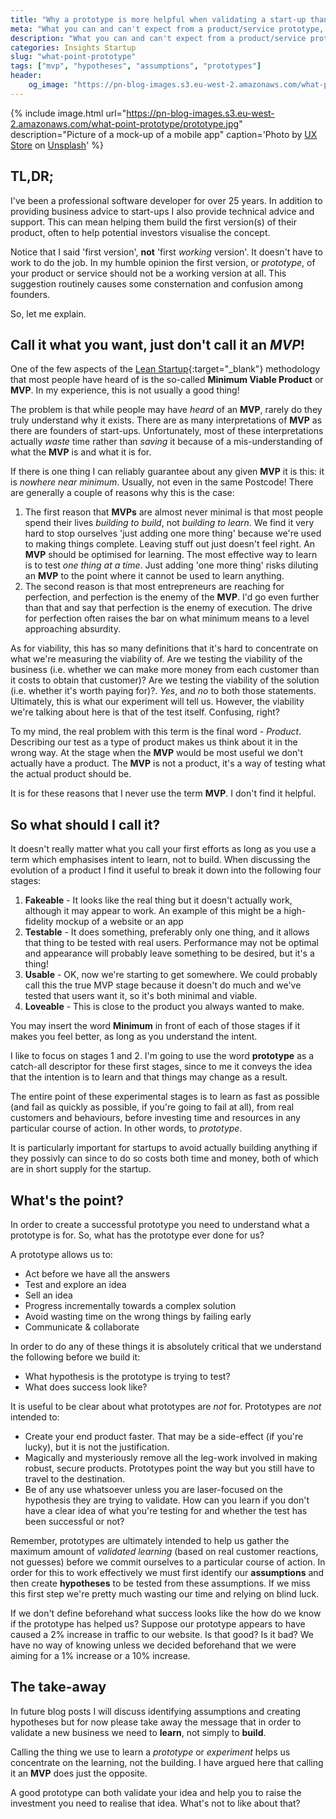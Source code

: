 ```yaml
---
title: "Why a prototype is more helpful when validating a start-up than an MVP"
meta: "What you can and can't expect from a product/service prototype, and why they are important"
description: "What you can and can't expect from a product/service prototype, and why they are important"
categories: Insights Startup
slug: "what-point-prototype"
tags: ["mvp", "hypotheses", "assumptions", "prototypes"]
header:
    og_image: "https://pn-blog-images.s3.eu-west-2.amazonaws.com/what-point-prototype/prototype.jpg"
---
```


{% include image.html url="https://pn-blog-images.s3.eu-west-2.amazonaws.com/what-point-prototype/prototype.jpg" description="Picture of a mock-up of a mobile app" caption='<span>Photo by <a href="https://unsplash.com/@uxstore?utm_source=unsplash&amp;utm_medium=referral&amp;utm_content=creditCopyText">UX Store</a> on <a href="https://unsplash.com/s/photos/prototyping?utm_source=unsplash&amp;utm_medium=referral&amp;utm_content=creditCopyText">Unsplash</a></span>' %}

## TL,DR;

I've been a professional software developer for over 25 years.  In addition to providing business advice to start-ups I also provide technical advice and support. This can mean helping them build the first version(s) of their product, often to help potential investors visualise the concept.

Notice that I said 'first version', **not** 'first *working* version'. It doesn't have to work to do the job.  In my humble opinion the first version, or *prototype*, of your product or service should not be a working version at all. This suggestion routinely causes some consternation and confusion among founders.

So, let me explain.

## Call it what you want, just don't call it an *MVP*!

One of the few aspects of the [Lean Startup][leanstartup]{:target="_blank"} methodology that most people have heard of is the so-called **Minimum Viable Product** or **MVP**. In my experience, this is not usually a good thing!

The problem is that while people may have *heard* of an **MVP**, rarely do they truly understand why it exists.  There are as many interpretations of **MVP** as there are founders of start-ups. Unfortunately, most of these interpretations actually *waste* time rather than *saving* it because of a mis-understanding of what the **MVP** is and what it is for.

If there is one thing I can reliably guarantee about any given **MVP** it is this: it is *nowhere near minimum*. Usually, not even in the same Postcode! There are generally a couple of reasons why this is the case:

 1. The first reason that **MVPs** are almost never minimal is that most people spend their lives *building to build*, not *building to learn*. We find it very hard to stop ourselves 'just adding one more thing' because we're used to making things complete.  Leaving stuff out just doesn't feel right. An **MVP** should be optimised for learning. The most effective way to learn is to test *one thing at a time*.  Just adding 'one more thing' risks diluting an **MVP** to the point where it cannot be used to learn anything.
 2. The second reason is that most entrepreneurs are reaching for perfection, and perfection is the enemy of the **MVP**. I'd go even further than that and say that perfection is the enemy of execution. The drive for perfection often raises the bar on what minimum means to a level approaching absurdity.

As for viability, this has so many definitions that it's hard to concentrate on what we're measuring the viability of.  Are we testing the viability of the business (i.e. whether we can make more money from each customer than it costs to obtain that customer)? Are we testing the viability of the solution (i.e. whether it's worth paying for)?. *Yes*, and *no* to both those statements. Ultimately, this is what our experiment will tell us.  However, the viability we're talking about here is that of the test itself. Confusing, right?

To my mind, the real problem with this term is the final word - *Product*. Describing our test as a type of product makes us think about it in the wrong way. At the stage when the **MVP** would be most useful we don't actually have a product. The **MVP** is not a product, it's a way of testing what the actual product should be.

It is for these reasons that I never use the term **MVP**. I don't find it helpful.

## So what should I call it?

It doesn't really matter what you call your first efforts as long as you use a term which emphasises intent to learn, not to build.  When discussing the evolution of a product I find it useful to break it down into the following four stages:

 1. **Fakeable** - It looks like the real thing but it doesn't actually work, although it may appear to work.  An example of this might be a high-fidelity mockup of a website or an app
 2. **Testable** - It does something, preferably only one thing, and it allows that thing to be tested with real users. Performance may not be optimal and appearance will probably leave something to be desired, but it's a thing! 
 3. **Usable** - OK, now we're starting to get somewhere. We could probably call this the true MVP stage because it doesn't do much and we've tested that users want it, so it's both minimal and viable.
 4. **Loveable** - This is close to the product you always wanted to make.

You may insert the word **Minimum** in front of each of those stages if it makes you feel better, as long as you understand the intent.

I like to focus on stages 1 and 2. I'm going to use the word **prototype** as a catch-all descriptor for these first stages, since to me it conveys the idea that the intention is to learn and that things may change as a result.

The entire point of these experimental stages is to learn as fast as possible (and fail as quickly as possible, if you're going to fail at all), from real customers and behaviours, before investing time and resources in any particular course of action.  In other words, to *prototype*.

It is particularly important for startups to avoid actually building anything if they possivly can since to do so costs both time and money, both of which are in short supply for the startup.

## What's the point?

In order to create a successful prototype you need to understand what a prototype is for. So, what has the prototype ever done for us?

A prototype allows us to:

  - Act before we have all the answers
  - Test and explore an idea
  - Sell an idea
  - Progress incrementally towards a complex solution
  - Avoid wasting time on the wrong things by failing early
  - Communicate & collaborate

In order to do any of these things it is absolutely critical that we understand the following before we build it:

  - What hypothesis is the prototype is trying to test?
  - What does success look like?

It is useful to be clear about what prototypes are *not* for. Prototypes are *not* intended to:
  
   - Create your end product faster. That may be a side-effect (if you're lucky), but it is not the justification.
   - Magically and mysteriously remove all the leg-work involved in making robust, secure products.  Prototypes point the way but you still have to travel to the destination.
   - Be of any use whatsoever unless you are laser-focused on the hypothesis they are trying to validate. How can you learn if you don't have a clear idea of what you're testing for and whether the test has been successful or not?

Remember, prototypes are ultimately intended to help us gather the maximum amount of *validated learning* (based on real customer reactions, not guesses) before we commit ourselves to a particular course of action.  In order for this to work effectively we must first identify our **assumptions** and then create **hypotheses** to be tested from these assumptions.  If we miss this first step we're pretty much wasting our time and relying on blind luck.

If we don't define beforehand what success looks like the how do we know if the prototype has helped us? Suppose our prototype appears to have caused a 2% increase in traffic to our website.  Is that good?  Is it bad? We have no way of knowing unless we decided beforehand that we were aiming for a 1% increase or a 10% increase.



## The take-away

In future blog posts I will discuss identifying assumptions and creating hypotheses but for now please take away the message that in order to validate a new business we need to **learn**, not simply to **build**.

Calling the thing we use to learn a *prototype* or *experiment* helps us concentrate on the learning, not the building. I have argued here that calling it an **MVP** does just the opposite.

A good prototype can both validate your idea and help you to raise the investment you need to realise that idea.  What's not to like about that?

   
 [geoaccel]: https://geovation.uk/accelerator/
 [leanstartup]: http://theleanstartup.com/
